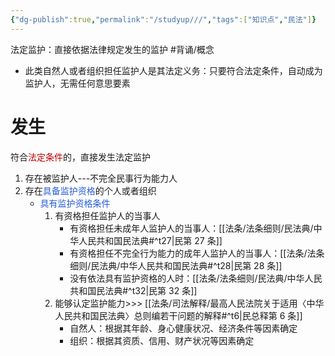 ```yaml
---
{"dg-publish":true,"permalink":"/studyup///","tags":["知识点","民法"]}
---
```


法定监护：直接依据法律规定发生的监护 #背诵/概念 
- 此类自然人或者组织担任监护人是其法定义务：只要符合法定条件，自动成为监护人，无需任何意思要素
# 发生
符合<font color="#c00000">法定条件</font>的，直接发生法定监护
1. 存在被监护人---不完全民事行为能力人
2. 存在<font color="#245bdb">具备监护资格</font>的个人或者组织
	- <font color="#245bdb">具有监护资格条件</font>
		1. 有资格担任监护人的当事人
			- 有资格担任未成年人监护人的当事人：[[法条/法条细则/民法典/中华人民共和国民法典#^t27\|民第 27 条]]
			- 有资格担任不完全行为能力的成年人监护人的当事人：[[法条/法条细则/民法典/中华人民共和国民法典#^t28\|民第 28 条]]
			- 没有依法具有监护资格的人时：[[法条/法条细则/民法典/中华人民共和国民法典#^t32\|民第 32 条]]
		2. 能够认定监护能力>>> [[法条/司法解释/最高人民法院关于适用〈中华人民共和国民法典〉总则编若干问题的解释#^t6\|民总释第 6 条]]
			- 自然人：根据其年龄、身心健康状况、经济条件等因素确定
			- 组织：根据其资质、信用、财产状况等因素确定